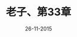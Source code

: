 ---
title: 老子、第33章
menu: 老子
date: 26-11-2015
visible: false
published: false
taxonomy:
   category: [blog, en]
---